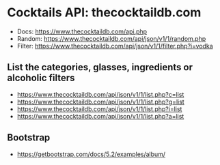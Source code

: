 # Cocktails API: thecocktaildb.com

- Docs: https://www.thecocktaildb.com/api.php
- Random: https://www.thecocktaildb.com/api/json/v1/1/random.php 
- Filter: https://www.thecocktaildb.com/api/json/v1/1/filter.php?i=vodka

## List the categories, glasses, ingredients or alcoholic filters
- https://www.thecocktaildb.com/api/json/v1/1/list.php?c=list
- https://www.thecocktaildb.com/api/json/v1/1/list.php?g=list
- https://www.thecocktaildb.com/api/json/v1/1/list.php?i=list
- https://www.thecocktaildb.com/api/json/v1/1/list.php?a=list

## Bootstrap
- https://getbootstrap.com/docs/5.2/examples/album/
